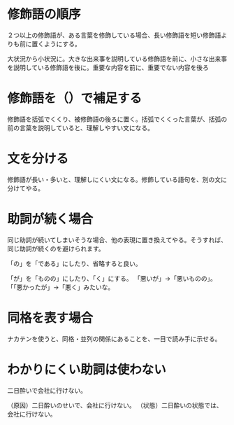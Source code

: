 # 修飾語の順序
２つ以上の修飾語が、ある言葉を修飾している場合、長い修飾語を短い修飾語よりも前に置くようにする。

大状況から小状況に。大きな出来事を説明している修飾語を前に、小さな出来事を説明している修飾語を後に。重要な内容を前に、重要でない内容を後ろ

# 修飾語を（）で補足する
修飾語を括弧でくくり、被修飾語の後ろに置く。括弧でくくった言葉が、括弧の前の言葉を説明していると、理解しやすい文になる。

# 文を分ける
修飾語が長い・多いと、理解しにくい文になる。修飾している語句を、別の文に分けてやる。

# 助詞が続く場合
同じ助詞が続いてしまいそうな場合、他の表現に置き換えてやる。そうすれば、同じ助詞が続くのを避けられます。

「の」を「である」にしたり、省略すると良い。

「が」を「ものの」にしたり、「く」にする。
「悪いが」→「悪いものの」。「「悪かったが」→「悪く」みたいな。

# 同格を表す場合
ナカテンを使うと、同格・並列の関係にあることを、一目で読み手に示せる。

# わかりにくい助詞は使わない
二日酔いで会社に行けない。

（原因）二日酔いのせいで、会社に行けない。 
（状態）二日酔いの状態では、会社に行けない。
